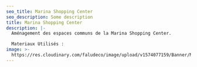 ```yaml
---
seo_title: Marina Shopping Center
seo_description: Some description
title: Marina Shopping Center
description: |-
  Aménagement des espaces communs de la Marina Shopping Center.

  Materiaux Utilisés :
image: >-
  https://res.cloudinary.com/faludeco/image/upload/v1574077159/Banner/Marina-Shopping-660x295_rg0g5u.jpg
---
```


